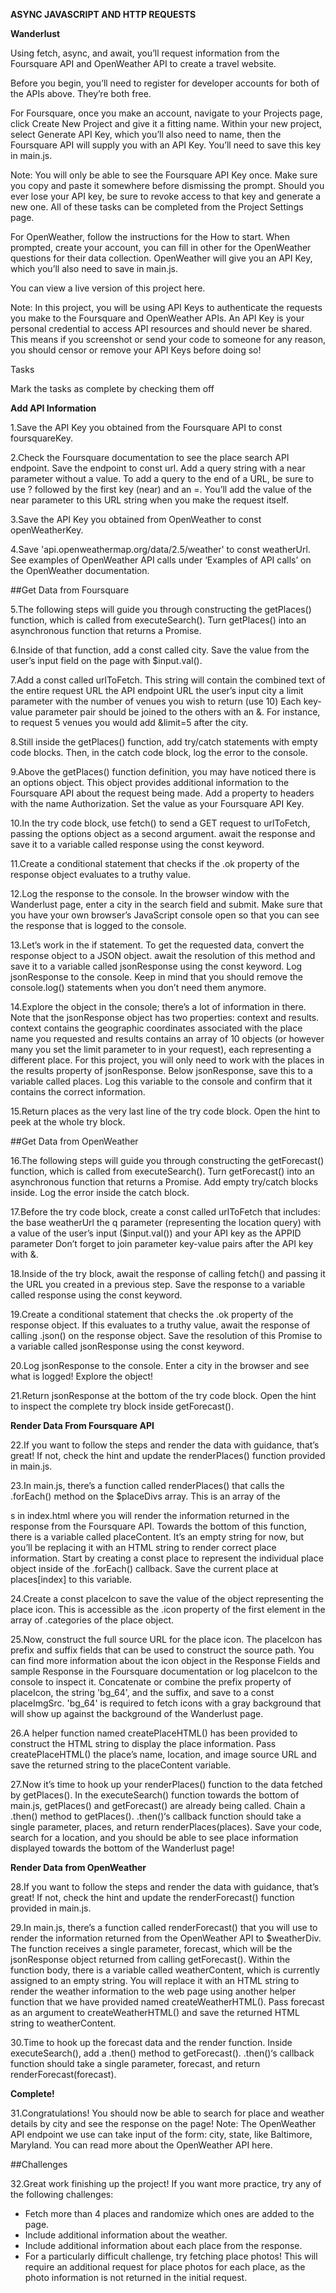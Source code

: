 **ASYNC JAVASCRIPT AND HTTP REQUESTS**

**Wanderlust**

Using fetch, async, and await, you’ll request information from the Foursquare API and OpenWeather API to create a travel website.

Before you begin, you’ll need to register for developer accounts for both of the APIs above. They’re both free.

For Foursquare, once you make an account, navigate to your Projects page, click Create New Project and give it a fitting name. Within your new project, select Generate API Key, which you’ll also need to name, then the Foursquare API will supply you with an API Key. You’ll need to save this key in main.js.

Note: You will only be able to see the Foursquare API Key once. Make sure you copy and paste it somewhere before dismissing the prompt. Should you ever lose your API key, be sure to revoke access to that key and generate a new one. All of these tasks can be completed from the Project Settings page.

For OpenWeather, follow the instructions for the How to start. When prompted, create your account, you can fill in other for the OpenWeather questions for their data collection. OpenWeather will give you an API Key, which you’ll also need to save in main.js.

You can view a live version of this project here.

Note: In this project, you will be using API Keys to authenticate the requests you make to the Foursquare and OpenWeather APIs. An API Key is your personal credential to access API resources and should never be shared. This means if you screenshot or send your code to someone for any reason, you should censor or remove your API Keys before doing so!

Tasks

Mark the tasks as complete by checking them off

**Add API Information**

1.Save the API Key you obtained from the Foursquare API to const foursquareKey.

2.Check the Foursquare documentation to see the place search API endpoint. Save the endpoint to const url.
Add a query string with a near parameter without a value. To add a query to the end of a URL, be sure to use ? followed by the first key (near) and an =. You’ll add the value of the near parameter to this URL string when you make the request itself.

3.Save the API Key you obtained from OpenWeather to const openWeatherKey.

4.Save 'api.openweathermap.org/data/2.5/weather'  to const weatherUrl.
See examples of OpenWeather API calls under ‘Examples of API calls’ on the OpenWeather documentation.

##Get Data from Foursquare

5.The following steps will guide you through constructing the getPlaces() function, which is called from executeSearch().
Turn getPlaces() into an asynchronous function that returns a Promise.

6.Inside of that function, add a const called city. Save the value from the user’s input field on the page with $input.val().

7.Add a const called urlToFetch. This string will contain the combined text of the entire request URL
the API endpoint URL
the user’s input city
a limit parameter with the number of venues you wish to return (use 10)
Each key-value parameter pair should be joined to the others with an &. For instance, to request 5 venues you would add &limit=5 after the city.

8.Still inside the getPlaces() function, add try/catch statements with empty code blocks. Then, in the catch code block, log the error to the console.

9.Above the getPlaces() function definition, you may have noticed there is an options object. This object provides additional information to the Foursquare API about the request being made.
Add a property to headers with the name Authorization. Set the value as your Foursquare API Key.

10.In the try code block, use fetch() to send a GET request to urlToFetch, passing the options object as a second argument. await the response and save it to a variable called response using the const keyword.

11.Create a conditional statement that checks if the .ok property of the response object evaluates to a truthy value.

12.Log the response to the console. In the browser window with the Wanderlust page, enter a city in the search field and submit. Make sure that you have your own browser’s JavaScript console open so that you can see the response that is logged to the console.

13.Let’s work in the if statement. To get the requested data, convert the response object to a JSON object. await the resolution of this method and save it to a variable called jsonResponse using the const keyword.
Log jsonResponse to the console. Keep in mind that you should remove the console.log() statements when you don’t need them anymore.

14.Explore the object in the console; there’s a lot of information in there. Note that the jsonResponse object has two properties: context and results. context contains the geographic coordinates associated with the place name you requested and results contains an array of 10 objects (or however many you set the limit parameter to in your request), each representing a different place.
For this project, you will only need to work with the places in the results property of jsonResponse. Below jsonResponse, save this to a variable called places. Log this variable to the console and confirm that it contains the correct information.

15.Return places as the very last line of the try code block. Open the hint to peek at the whole try block.

##Get Data from OpenWeather

16.The following steps will guide you through constructing the getForecast() function, which is called from executeSearch().
Turn getForecast() into an asynchronous function that returns a Promise. Add empty try/catch blocks inside. Log the error inside the catch block.

17.Before the try code block, create a const called urlToFetch that includes:
the base weatherUrl
the q parameter (representing the location query) with a value of the user’s input ($input.val())
and your API key as the APPID parameter
Don’t forget to join parameter key-value pairs after the API key with &.

18.Inside of the try block, await the response of calling fetch() and passing it the URL you created in a previous step. Save the response to a variable called response using the const keyword.

19.Create a conditional statement that checks the .ok property of the response object. If this evaluates to a truthy value, await the response of calling .json() on the response object. Save the resolution of this Promise to a variable called jsonResponse using the const keyword.

20.Log jsonResponse to the console. Enter a city in the browser and see what is logged! Explore the object!

21.Return jsonResponse at the bottom of the try code block. Open the hint to inspect the complete try block inside getForecast().

**Render Data From Foursquare API**

22.If you want to follow the steps and render the data with guidance, that’s great! If not, check the hint and update the renderPlaces() function provided in main.js.

23.In main.js, there’s a function called renderPlaces() that calls the .forEach() method on the $placeDivs array. This is an array of the <div>s in index.html where you will render the information returned in the response from the Foursquare API.
Towards the bottom of this function, there is a variable called placeContent. It’s an empty string for now, but you’ll be replacing it with an HTML string to render correct place information.
Start by creating a const place to represent the individual place object inside of the .forEach() callback. Save the current place at places[index] to this variable.

24.Create a const placeIcon to save the value of the object representing the place icon. This is accessible as the .icon property of the first element in the array of .categories of the place object.

25.Now, construct the full source URL for the place icon. The placeIcon has prefix and suffix fields that can be used to construct the source path. You can find more information about the icon object in the Response Fields and sample Response in the Foursquare documentation or log placeIcon to the console to inspect it.
Concatenate or combine the prefix property of placeIcon, the string 'bg_64', and the suffix, and save to a const placeImgSrc. 'bg_64' is required to fetch icons with a gray background that will show up against the background of the Wanderlust page.

26.A helper function named createPlaceHTML() has been provided to construct the HTML string to display the place information.
Pass createPlaceHTML() the place’s name, location, and image source URL and save the returned string to the placeContent variable.

27.Now it’s time to hook up your renderPlaces() function to the data fetched by getPlaces().
In the executeSearch() function towards the bottom of main.js, getPlaces() and getForecast() are already being called.
Chain a .then() method to getPlaces(). .then()‘s callback function should take a single parameter, places, and return renderPlaces(places).
Save your code, search for a location, and you should be able to see place information displayed towards the bottom of the Wanderlust page!

**Render Data from OpenWeather**

28.If you want to follow the steps and render the data with guidance, that’s great! If not, check the hint and update the renderForecast() function provided in main.js.

29.In main.js, there’s a function called renderForecast() that you will use to render the information returned from the OpenWeather API to $weatherDiv. The function receives a single parameter, forecast, which will be the jsonResponse object returned from calling getForecast().
  Within the function body, there is a variable called weatherContent, which is currently assigned to an empty string. You will replace it with an HTML string to render the weather information to the web page using another helper function that we have provided named createWeatherHTML(). Pass forecast as an argument to createWeatherHTML() and save the returned HTML string to weatherContent.

30.Time to hook up the forecast data and the render function.
  Inside executeSearch(), add a .then() method to getForecast(). .then()‘s callback function should take a single parameter, forecast, and return renderForecast(forecast).

**Complete!**

31.Congratulations! You should now be able to search for place and weather details by city and see the response on the page!
  Note: The OpenWeather API endpoint we use can take input of the form: city, state, like Baltimore, Maryland. You can read more about the OpenWeather API here.

##Challenges

32.Great work finishing up the project! If you want more practice, try any of the following challenges:
- Fetch more than 4 places and randomize which ones are added to the page.
- Include additional information about the weather.
- Include additional information about each place from the response.
- For a particularly difficult challenge, try fetching place photos! This will require an additional request for place photos for each place, as the photo information is not returned in the initial request.
